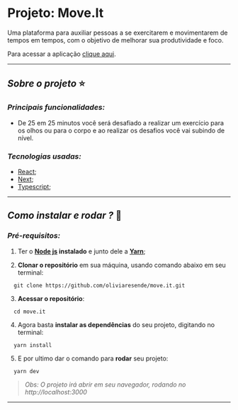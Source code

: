 # Projeto:  Move.It

Uma plataforma para auxiliar pessoas a se exercitarem e movimentarem de tempos em tempos, com o objetivo de melhorar sua produtividade e foco.

Para acessar a aplicação [clique aqui](https://moveit-oliviaresende.vercel.app/).

****
## *Sobre o projeto* ⭐️
### *Principais funcionalidades:*

- De 25 em 25 minutos você será desafiado a realizar um exercício para os olhos ou para o corpo e ao realizar os desafios você vai subindo de nível.

### *Tecnologias usadas:*

- [React](https://pt-br.reactjs.org/docs/getting-started.html);
- [Next](https://nextjs.org/docs);
- [Typescript](https://www.typescriptlang.org/docs/handbook/typescript-in-5-minutes.html);

****
## *Como instalar e rodar ?* 🚀
###  *Pré-requisitos:*
1. Ter o **[Node js](https://nodejs.org/en/) instalado** e junto dele a **[Yarn](https://yarnpkg.com/)**;

2. **Clonar o repositório** em sua máquina, usando comando abaixo em seu terminal:

```
  git clone https://github.com/oliviaresende/move.it.git
```

3. **Acessar o repositório**:

```
  cd move.it
```

4. Agora basta **instalar as dependências** do seu projeto, digitando no terminal:

```
  yarn install
```

5. E por ultimo dar o comando para **rodar** seu projeto:

```
  yarn dev
```

 > *Obs: O projeto irá abrir em seu navegador, rodando no http://localhost:3000*

 ****